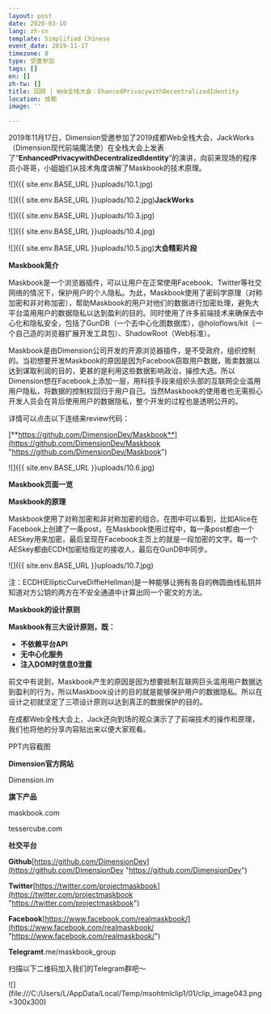 ```yaml
---
layout: post
date: 2020-03-10
lang: zh-cn
template: Simplified Chinese
event_date: 2019-11-17
timezone: 8
type: 受邀参加
tags: []
en: []
zh-tw: []
title: 回顾 | Web全栈大会：EhancedPrivacywithDecentralizedIdentity
location: 成都
image: ''

---
```

2019年11月17日，Dimension受邀参加了2019成都Web全栈大会，JackWorks（Dimension现代前端魔法使）在全栈大会上发表了“**EnhancedPrivacywithDecentralizedIdentity**”的演讲，向前来现场的程序员小哥哥，小姐姐们从技术角度讲解了Maskbook的技术原理。

![]({{ site.env.BASE_URL }}uploads/10.1.jpg)

![]({{ site.env.BASE_URL }}uploads/10.2.jpg)**JackWorks**

![]({{ site.env.BASE_URL }}uploads/10.3.jpg)

![]({{ site.env.BASE_URL }}uploads/10.4.jpg)

![]({{ site.env.BASE_URL }}uploads/10.5.jpg)**大会精彩片段**

**Maskbook简介**

Maskbook是一个浏览器插件，可以让用户在正常使用Facebook、Twitter等社交网络的情况下，保护用户的个人隐私。为此，Maskbook使用了密码学原理（对称加密和非对称加密），帮助Maskbook的用户对他们的数据进行加密处理，避免大平台滥用用户的数据隐私以达到盈利的目的。同时使用了许多前端技术来确保去中心化和隐私安全，包括了GunDB（一个去中心化图数据库），@holoflows/kit（一个自己造的浏览器扩展开发工具包）、ShadowRoot（Web标准）。

Maskbook是由Dimension公司开发的开源浏览器插件，是不受政府，组织控制的。当初想要开发Maskbook的原因是因为Facebook窃取用户数据，贩卖数据以达到谋取利润的目的，更甚的是利用这些数据影响政治，操控大选。所以Dimension想在Facebook上添加一层，用科技手段来组织头部的互联网企业滥用用户隐私，将数据的控制权回归于用户自己。当然Maskbook的使用者也无需担心开发人员会在背后使用用户的数据隐私，整个开发的过程也是透明公开的。

详情可以点击以下连结来review代码：

[**https://github.com/DimensionDev/Maskbook**](https://github.com/DimensionDev/Maskbook "https://github.com/DimensionDev/Maskbook")

![]({{ site.env.BASE_URL }}uploads/10.6.jpg)

**Maskbook页面一览**

**Maskbook的原理**

Maskbook使用了对称加密和非对称加密的组合。在图中可以看到，比如Alice在Facebook上创建了一条post，在Maskbook使用过程中，每一条post都由一个AESkey用来加密，最后呈现在Facebook主页上的就是一段加密的文字。每一个AESkey都由ECDH加密给指定的接收人，最后在GunDB中同步。

![]({{ site.env.BASE_URL }}uploads/10.7.jpg)

注：ECDH(EllipticCurveDiffieHellman)是一种能够让拥有各自的椭圆曲线私钥并知道对方公钥的两方在不安全通道中计算出同一个密文的方法。

**Maskbook的设计原则**

**Maskbook有三大设计原则，既：**

* **不依赖平台API**
* **无中心化服务**
* **注入DOM时信息0泄露**

前文中有说到，Maskbook产生的原因是因为想要抵制互联网巨头滥用用户数据达到盈利的行为，所以Maskbook设计的目的就是能够保护用户的数据隐私。所以在设计之初就坚定了三项设计原则以达到真正的数据保护的目的。

在成都Web全栈大会上，Jack还向到场的观众演示了了前端技术的操作和原理，我们也将他的分享内容贴出来以便大家观看。

PPT内容截图

**Dimension官方网站**

Dimension.im

**旗下产品**

maskbook.com

tessercube.com

**社交平台**

**Github**[https://github.com/DimensionDev](https://github.com/DimensionDev "https://github.com/DimensionDev")

**Twitter**[https://twitter.com/projectmaskbook](https://twitter.com/projectmaskbook "https://twitter.com/projectmaskbook")

**Facebook**[https://www.facebook.com/realmaskbook/](https://www.facebook.com/realmaskbook/ "https://www.facebook.com/realmaskbook/")

**Telegramt**.me/maskbook_group

扫描以下二维码加入我们的Telegram群吧～

!\[\](file:///C:/Users/L/AppData/Local/Temp/msohtmlclip1/01/clip_image043.png =300x300)